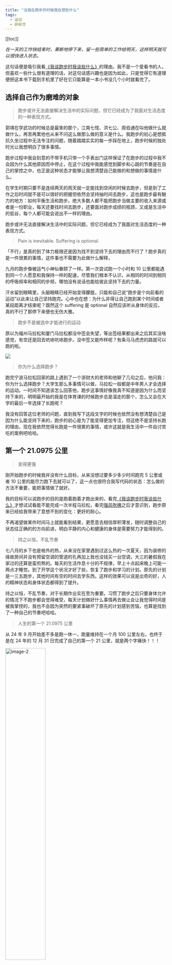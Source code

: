```yaml
---
title: "当我在跑步的时候我在想些什么"
tags:
  - 运动
  - 碎碎念
---
```


[[toc]]

*在一天的工作快结束时，果断地停下来，留一些简单的工作给明天，这样明天就可以很快进入状态。*

这句话便是吸引我看[《我谈跑步时我谈些什么》][1]的理由。我不是一个爱看书的人，但喜欢一些什么很有道理的话，对这句话感兴趣也是因为如此，只是觉得它有道理便把这本书下载到手机里了好在它只能算是一本小书没几个小时就看完了。

## 选择自己作为磨难的对象

> 跑步或许无法直接解决生活中的实际问题，但它已经成为了我面对生活态度的一种表现方式。

郭靖在学武功的时候总是最笨的那个，江南七怪、洪七公、周伯通在叫他做什么就做什么，再苦再累他也从来不问这么做那么做的意义是什么。我跑步的初心是想抵抗久坐过程中无法专注的问题，随着踏踏实实的每一步踩在地上，跑步时候的独处时光让我想明白了很多事情。

跑步过程中我会刻意的不带手机只带一个手表出门这样保证了在跑步的过程中我不会因为什么其他原因而中停止，在这个过程中我能感觉到脚步和心跳的节奏是在自己的掌控之中，也正是这种状态才能够让我想清楚自己能做的和想做的事情是什么。

在学生时期只要不是连续两天的雨天就一定能找到空闲的时候去跑步，但是到了工作之后时间就不是可以很好的把握但依然会坚持抽时间去跑步，这也是跑步最有魅力的地方：如何平衡生活和跑步。绝大多数人都不能把跑步当做主要的收入来源或者是一份职业，每天还要找时间去跑步，还要面对跑步成绩的瓶颈，又或是生活中的低谷，每个人都可能会说出不一样的理由。

跑步或许无法直接解决生活中的实际问题，但它已经成为了我面对生活态度的一种表现方式。

> Pain is inevitable. Suffering is optional.

「不行」是真的到了体力极限还是因为找不到坚持下去的理由而不行了？跑步真的是一件很累的事情，这件事也不需要为此做什么解释，

九月的跑步像被运气小神仙眷顾了一样。第一次尝试跑一个小时和 10 公里都能遇到同一个人愿意和我保持一样的配速，尽管我们根本不认识，从相同的时间到相同的呼吸频率和相同的步频，哪怕没有说话也能给彼此坚持下去的力量。

汗水留到眼睛里，头脑眼睛已经开始变得朦胧，只能和自己说“跑步是个向前看的运动”以此来让自己坚持跑完。心中也在想：为什么非得让自己跑到某个时间或者某段距离才结束呢？既然这个 suffering 是 optional 自然应该听从身体的反应，真的不行了那停下来便也无伤大雅。

> 跑步不是被选中才能进行的运动

原以为福州马拉松和厦门马拉松都没中签会失望，等出签结果都出来之后其实没啥感觉，有空还是回去吭哧吭哧跑步。没中签又能咋样呢？有条马马虎虎的路就可以跑的啦。

![][image-1]

> 你为什么选择跑步？

跑完宁波马拉松回家的路上遇到了一个浙财大的老师和他聊了几句之后，他问我：你为什么选择跑步？大学生那么多事情可以做，马拉松一般都是中年男人才会选择的运动。一时间不知道该怎么回答他，跑步这事情好像我真不知道是因为什么而坚持下来的，明明最开始的我是在体育课的时候跑步总是溜走的那个，怎么又会在大学的最后一年选择了长跑呢？

我没有回答这位老师的问题，直到我写下这段文字的时候也依然没有想清楚自己是因为什么能坚持下来的，跑步的初心是为了能变得更加专注，但这绝不是坚持长跑的理由，现在我依然觉得长跑是一件很累的事情，或许这就是我生活中一件自讨苦吃的案例吧哈哈。

## 第一个 21.0975 公里

> 变得更强

刚开始跑步的时候我并没有什么目标，从来没想过要多少多少时间跑完 5 公里或者 10 公里的能尽力跑下去就可以了，这一点也很符合我写代码的状态：怎么做的方法不重要，能把事情做了就好。

我的目标可以说跑步的目的是跑着跑着才跑出来的，看完[《我谈跑步时我谈些什么》][2]才想试试看能不能完成一次半程马拉松，看完[强风吹拂][3]之后才意识到，跑步原来已经给我带来了意想不到的变化：更好的耐心。

不再渴望做某件时间马上就能看到结果，更愿意去相信厚积薄发，随时调整自己的状态往正确的的方向前进，明白平静的内心和健康的身体是需要努力才能得到的。 

> 持之以恒，不乱节奏

七八月的乡下也是格外的热，从来没在家里遇到过这么热的一次夏天，因为装修的缘故房间并没有预留空调的管道的孔再加上我也没钱买一台空调，大三的暑假我在家过的还算是蛮煎熬的。每天的生活作息十分的不规律，早上十点起床晚上可能一两点才睡觉。到了开学这个状况才好了些，恢复了跑步和学习的计划。原先的计划是一三五跑步，其他时间有空的时间去学东西。这样的效果可以说是出奇的好，人的精神状态和身体状态都得到了提升。

持之以恒，不乱节奏，对于长期作业实在至为重要。习惯了跑步之后只要身体允许的情况下不跑步都会觉得难受，每天计划做好什么事情再去做让会让我觉得时间是被我掌控的，我也不会因为突然的要紧事破坏了原先的计划感到苦恼，也算是找到了一种自己的节奏吧哈哈。

> 人生的第一个 21.0975 公里

从 24 年 9 月开始差不多是跑一休一，跑量维持在一个月 100 公里左右，也终于是在 24 年的 12 月 31 日完成了自己的第一个 21 公里，就是两个字痛快！！！

<img src="/img/post/zh/2024-10-17/2.jpg" alt="image-2" width="50%">

在 2024 年底和 2025 年初连续报了十个半马终于在宁波马拉松中签了！

明明是在周日早上七点就开始赛事，可赛道两边宁波市民的鼓励声从七点一直到终点就没停止过，从来没觉得跑步的时间过得那么快过，到 5 公里的时候身体一点累的感觉都没有，到十公里的点呼吸还是很缓和，前面 12 公里状态良好还想着最后 10 公里提一下速度跑一个负分割，没想到 12 公里的时候补了个能量胶给自己搞岔气了，最后的 10 公里的配速还略微降低了一些，最后人生首次半程马拉松以 1 小时 50 分 37 秒结束了。

最后两公里是个大直道很适合冲刺，可我却因为变热的天气艰难的维持着配速，跑过拱门的那一刻没有什么喜极而泣只感觉很累很累，马上奔向休息区拿了水吨吨吨没几口就喝完了一瓶，

![][image-4]

## 好方法，事半功倍

:::info
- 训练计划怎么安排？
- 数据记录
- 怎么吃？
- 跑步后的恢复
:::

我的训练计划是一周跑步 4-5 次，周一和周五有氧跑拿去堆量，不在乎速度的那种，周三间歇跑把自己乳酸阈值提升上去，周日的时候会跑 LSD（Long Slow Distance，长距离慢跑）。

具体训练计划并没有一招吃遍天的，我参考的是[山雨小月][4]这个 up 主的视频给自己制定的计划。根据自己的情况来实时调整训练计划是很有必要的，只有自己知道什么时候是不舒服的。

原来我是用华为手环 6 来记录跑步的数据因为没有内置 GPS 的原因导致不带手机的距离会不准于是就整了一个二手的高驰 Pace 2 替换掉它，高驰的产品最吸引我的就是它数据分享的界面，实在是好看的呀。有了 Pace 2 之后跑步都是不带手机，场地跑的时候一圈 400 米的距离 Pace 2 几乎不会出错，路跑没有手机的 GPS 作为参考也只能选择相信手表上的距离了。

在吃方面我是很佛系的那种，会在早餐的时候多吃一些蛋白质，午餐和晚餐都是正常吃。但是我的体重还是下降了，最大的原因可能学习了[《控糖革命》][5]改变了午餐和晚餐的吃菜顺序：先吃蔬菜然后蛋白质最后才是碳水，先吃蔬菜可以在膳食纤维先一步形成让后面吃的东西消化的更慢，从而实现了更低的血糖峰值，在这整个过程中都没有去刻意的计算热量。

跑步之后的恢复我是根据自己的体感来安排恢复时间的，哪怕在上次跑完步已经休息了一天，只要那天的感觉腿有点酸或者身体有些疲惫我就会选择再休息一天；隔天还会有训练计划会刻意在头一天的训练中降低一些强度保证第二天身体能恢复到一个较好的状态来应对第二天的训练；跑完步用体感可接受的冷水去冲大腿根部可以让腿部的肌肉恢复的更快。总之只要身体不舒服就会停下跑步，或许也正是因为这样我跑步半年多以来一次都没有因为跑步而受过伤。

## 参考资料

[《我谈跑步时我谈些什么》][6]

[强风吹拂][7]

[《控糖革命》][8]

[山雨小月：科学跑步理论知识详解][9]

[1]:	https://book.douban.com/subject/3369600/
[2]:	https://book.douban.com/subject/3369600/
[3]:	https://www.bilibili.com/bangumi/play/ep250585/?share_source=copy_web
[4]:	https://space.bilibili.com/3945971/channel/collectiondetail?sid=32436
[5]:	https://book.douban.com/subject/36707112/
[6]:	https://book.douban.com/subject/3369600/
[7]:	https://www.bilibili.com/bangumi/play/ep250585/?share_source=copy_web
[8]:	https://book.douban.com/subject/36707112/
[9]:	https://space.bilibili.com/3945971/channel/collectiondetail?sid=32436

[image-1]:	/img/post/zh/2024-10-17/1.jpg
[image-2]:	/img/post/zh/2024-10-17/2.jpg
[image-4]:	/img/post/zh/2024-10-17/4.jpeg